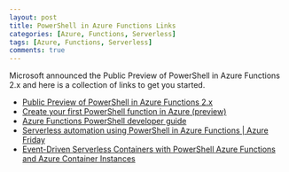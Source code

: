 ```yaml
---
layout: post
title: PowerShell in Azure Functions Links
categories: [Azure, Functions, Serverless]
tags: [Azure, Functions, Serverless]
comments: true
---
```


Microsoft announced the Public Preview of PowerShell in Azure Functions 2.x and here is a collection of links to get you started.

* <a href="https://devblogs.microsoft.com/powershell/public-preview-of-powershell-in-azure-functions-2-x/" target="_blank">Public Preview of PowerShell in Azure Functions 2.x</a>
* <a href="https://docs.microsoft.com/en-us/azure/azure-functions/functions-create-first-function-powershell" target="_blank">Create your first PowerShell function in Azure (preview)</a>
* <a href="https://docs.microsoft.com/en-us/azure/azure-functions/functions-reference-powershell" target="_blank">Azure Functions PowerShell developer guide</a>
* <a href="https://www.youtube.com/watch?v=biTE9PgdOAs&feature=youtu.be" target="_blank">Serverless automation using PowerShell in Azure Functions | Azure Friday</a>
* <a href="https://dev.to/azure/event-driven-serverless-containers-with-powershell-azure-functions-and-azure-container-instances-e9b" target="_blank">Event-Driven Serverless Containers with PowerShell Azure Functions and Azure Container Instances</a>

